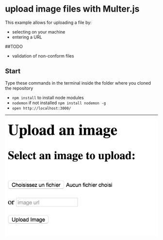 # upload image files with Multer.js

This example allows for uploading a file by:
- selecting on your machine
- entering a URL

##TODO
- validation of non-conform files

## Start
Type these commands in the terminal inside the folder where you cloned the repository
- `npm install` to install node modules
- `nodemon` if not installed `npm install nodemon -g`
- `open http://localhost:3000/`

---
<img src='preview.png'/>